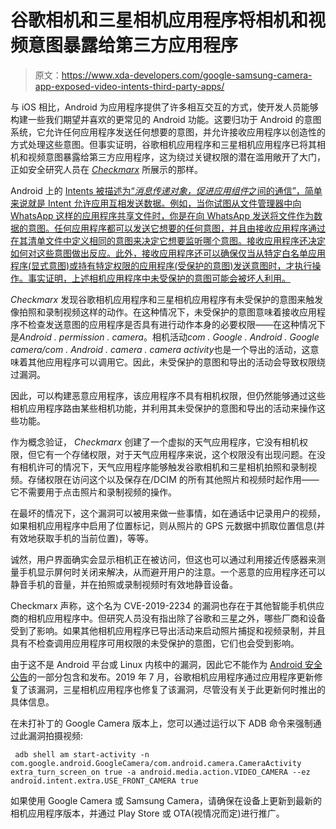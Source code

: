 # 谷歌相机和三星相机应用程序将相机和视频意图暴露给第三方应用程序

> 原文：<https://www.xda-developers.com/google-samsung-camera-app-exposed-video-intents-third-party-apps/>

与 iOS 相比，Android 为应用程序提供了许多相互交互的方式，使开发人员能够构建一些我们期望并喜欢的更常见的 Android 功能。这要归功于 Android 的意图系统，它允许任何应用程序发送任何想要的意图，并允许接收应用程序以创造性的方式处理这些意图。但事实证明，谷歌相机应用程序和三星相机应用程序已将其相机和视频意图暴露给第三方应用程序，这为绕过关键权限的潜在滥用敞开了大门，正如安全研究人员在 *[Checkmarx](https://www.checkmarx.com/blog/how-attackers-could-hijack-your-android-camera)* 所展示的那样。

Android 上的 [Intents 被描述为“*消息传递对象，促进应用组件*之间的通信”，简单来说就是 Intent 允许应用互相发送数据。例如，当你试图从文件管理器中向 WhatsApp 这样的应用程序共享文件时，你是在向 WhatsApp 发送将文件作为数据的意图。任何应用程序都可以发送它想要的任何意图，并且由接收应用程序通过在其清单文件中定义相同的意图来决定它想要监听哪个意图。接收应用程序还决定如何对这些意图做出反应。此外，接收应用程序还可以确保仅当从特定白名单应用程序(显式意图)或持有特定权限的应用程序(受保护的意图)发送意图时，才执行操作。事实证明，上述相机应用程序中未受保护的意图可能会被坏人利用。](https://developer.android.com/guide/components/intents-filters)

*Checkmarx* 发现谷歌相机应用程序和三星相机应用程序有未受保护的意图来触发像拍照和录制视频这样的动作。在这种情况下，未受保护的意图意味着接收应用程序不检查发送意图的应用程序是否具有进行动作本身的必要权限——在这种情况下是*Android . permission . camera*。相机活动*com . Google . Android . Google camera/com . Android . camera . camera activity*也是一个导出的活动，这意味着其他应用程序可以调用它。因此，未受保护的意图和导出的活动会导致权限绕过漏洞。

因此，可以构建恶意应用程序，该应用程序不具有相机权限，但仍然能够通过这些相机应用程序路由某些相机功能，并利用其未受保护的意图和导出的活动来操作这些功能。

作为概念验证， *Checkmarx* 创建了一个虚拟的天气应用程序，它没有相机权限，但它有一个存储权限，对于天气应用程序来说，这个权限没有出现问题。在没有相机许可的情况下，天气应用程序能够触发谷歌相机和三星相机拍照和录制视频。存储权限在访问这个以及保存在/DCIM 的所有其他照片和视频时起作用——它不需要用于点击照片和录制视频的操作。

在最坏的情况下，这个漏洞可以被用来做一些事情，如在通话中记录用户的视频，如果相机应用程序中启用了位置标记，则从照片的 GPS 元数据中抓取位置信息(并有效地获取手机的当前位置)，等等。

诚然，用户界面确实会显示相机正在被访问，但这也可以通过利用接近传感器来测量手机显示屏何时关闭来解决，从而避开用户的注意。一个恶意的应用程序还可以静音手机的音量，并在拍照或录制视频时有效地静音设备。

Checkmarx 声称，这个名为 CVE-2019-2234 的漏洞也存在于其他智能手机供应商的相机应用程序中。但研究人员没有指出除了谷歌和三星之外，哪些厂商和设备受到了影响。如果其他相机应用程序已导出活动来启动照片捕捉和视频录制，并且具有不检查调用应用程序可用权限的未受保护的意图，它们也会受到影响。

由于这不是 Android 平台或 Linux 内核中的漏洞，因此它不能作为 [Android 安全公告](https://www.xda-developers.com/november-2019-android-security-patches/)的一部分包含和发布。2019 年 7 月，谷歌相机应用程序通过应用程序更新修复了该漏洞，三星相机应用程序也修复了该漏洞，尽管没有关于此更新何时推出的具体信息。

在未打补丁的 Google Camera 版本上，您可以通过运行以下 ADB 命令来强制通过此漏洞拍摄视频:

```
 adb shell am start-activity -n
com.google.android.GoogleCamera/com.android.camera.CameraActivity 
extra_turn_screen_on true -a android.media.action.VIDEO_CAMERA --ez
android.intent.extra.USE_FRONT_CAMERA true 
```

如果使用 Google Camera 或 Samsung Camera，请确保在设备上更新到最新的相机应用程序版本，并通过 Play Store 或 OTA(视情况而定)进行推广。